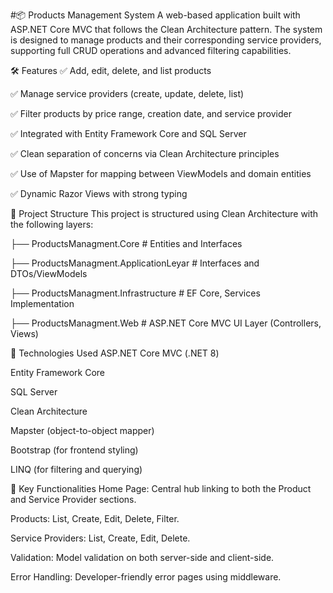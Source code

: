 #📦 Products Management System
A web-based application built with ASP.NET Core MVC that follows the Clean Architecture pattern. 
The system is designed to manage products and their corresponding service providers, supporting full CRUD operations and advanced filtering capabilities.



🛠 Features
✅ Add, edit, delete, and list products

✅ Manage service providers (create, update, delete, list)

✅ Filter products by price range, creation date, and service provider

✅ Integrated with Entity Framework Core and SQL Server

✅ Clean separation of concerns via Clean Architecture principles

✅ Use of Mapster for mapping between ViewModels and domain entities

✅ Dynamic Razor Views with strong typing

🧱 Project Structure
This project is structured using Clean Architecture with the following layers:

├── ProductsManagment.Core                # Entities and Interfaces

├── ProductsManagment.ApplicationLeyar    # Interfaces and DTOs/ViewModels

├── ProductsManagment.Infrastructure      # EF Core, Services Implementation

├── ProductsManagment.Web                 # ASP.NET Core MVC UI Layer (Controllers, Views)


🔧 Technologies Used
ASP.NET Core MVC (.NET 8)

Entity Framework Core

SQL Server

Clean Architecture

Mapster (object-to-object mapper)

Bootstrap (for frontend styling)

LINQ (for filtering and querying)

📂 Key Functionalities
Home Page: Central hub linking to both the Product and Service Provider sections.

Products: List, Create, Edit, Delete, Filter.

Service Providers: List, Create, Edit, Delete.

Validation: Model validation on both server-side and client-side.

Error Handling: Developer-friendly error pages using middleware.



